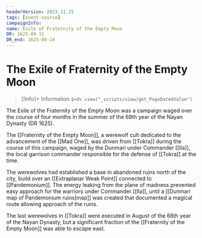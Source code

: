 ```yaml
---
headerVersion: 2023.11.25
tags: [event-source]
campaignInfo:
name: Exile of Fraternity of the Empty Moon
DR: 1625-04-11
DR_end: 1625-08-14
---
```

# The Exile of Fraternity of the Empty Moon
>[!info]+ Information
> `$=dv.view("_scripts/view/get_PageDatedValue")`

The Exile of the Fraternity of the Empty Moon was a campaign waged over the course of four months in the summer of the 68th year of the Nayan Dynasty (DR 1625). 

The [[Fraternity of the Empty Moon]], a werewolf cult dedicated to the advancement of the [[Mad One]], was driven from [[Tokra]] during the course of this campaign, waged by the Dunmari under Commander [[Ila]], the local garrison commander responsible for the defense of [[Tokra]] at the time. 

The werewolves had established a base in abandoned ruins north of the city, build over an [[Extraplanar Weak Point]] connected to [[Pandemonium]]. The energy leaking from the plane of madness prevented easy approach for the warriors under Commander [[Ila]], until a [[Dunmari map of Pandemonium ruins|map]] was created that documented a magical route allowing approach of the ruins. 

The last werewolves in [[Tokra]] were executed in August of the 68th year of the Nayan Dynasty, but a significant fraction of the [[Fraternity of the Empty Moon]] was able to escape east. 